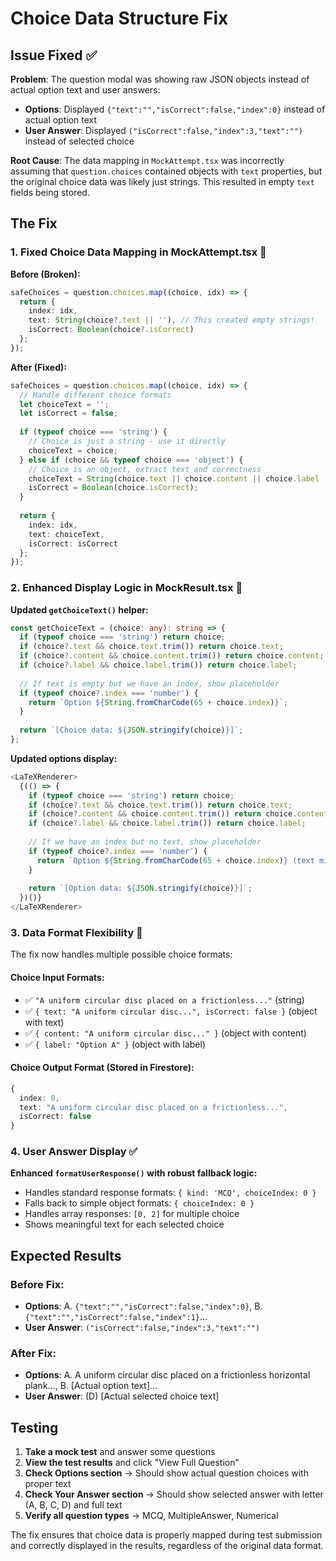# Choice Data Structure Fix

## Issue Fixed ✅

**Problem**: The question modal was showing raw JSON objects instead of actual option text and user answers:
- **Options**: Displayed `{"text":"","isCorrect":false,"index":0}` instead of actual option text
- **User Answer**: Displayed `("isCorrect":false,"index":3,"text":"")` instead of selected choice

**Root Cause**: The data mapping in `MockAttempt.tsx` was incorrectly assuming that `question.choices` contained objects with `text` properties, but the original choice data was likely just strings. This resulted in empty `text` fields being stored.

## The Fix

### **1. Fixed Choice Data Mapping in MockAttempt.tsx** 🔧

**Before (Broken):**
```typescript
safeChoices = question.choices.map((choice, idx) => {
  return {
    index: idx,
    text: String(choice?.text || ''), // This created empty strings!
    isCorrect: Boolean(choice?.isCorrect)
  };
});
```

**After (Fixed):**
```typescript
safeChoices = question.choices.map((choice, idx) => {
  // Handle different choice formats
  let choiceText = '';
  let isCorrect = false;
  
  if (typeof choice === 'string') {
    // Choice is just a string - use it directly
    choiceText = choice;
  } else if (choice && typeof choice === 'object') {
    // Choice is an object, extract text and correctness
    choiceText = String(choice.text || choice.content || choice.label || '');
    isCorrect = Boolean(choice.isCorrect);
  }
  
  return {
    index: idx,
    text: choiceText,
    isCorrect: isCorrect
  };
});
```

### **2. Enhanced Display Logic in MockResult.tsx** 📱

**Updated `getChoiceText()` helper:**
```typescript
const getChoiceText = (choice: any): string => {
  if (typeof choice === 'string') return choice;
  if (choice?.text && choice.text.trim()) return choice.text;
  if (choice?.content && choice.content.trim()) return choice.content;
  if (choice?.label && choice.label.trim()) return choice.label;
  
  // If text is empty but we have an index, show placeholder
  if (typeof choice?.index === 'number') {
    return `Option ${String.fromCharCode(65 + choice.index)}`;
  }
  
  return `[Choice data: ${JSON.stringify(choice)}]`;
};
```

**Updated options display:**
```typescript
<LaTeXRenderer>
  {(() => {
    if (typeof choice === 'string') return choice;
    if (choice?.text && choice.text.trim()) return choice.text;
    if (choice?.content && choice.content.trim()) return choice.content;
    if (choice?.label && choice.label.trim()) return choice.label;
    
    // If we have an index but no text, show placeholder
    if (typeof choice?.index === 'number') {
      return `Option ${String.fromCharCode(65 + choice.index)} (text missing)`;
    }
    
    return `[Option data: ${JSON.stringify(choice)}]`;
  })()}
</LaTeXRenderer>
```

### **3. Data Format Flexibility** 🔄

The fix now handles multiple possible choice formats:

#### **Choice Input Formats:**
- ✅ `"A uniform circular disc placed on a frictionless..."` (string)
- ✅ `{ text: "A uniform circular disc...", isCorrect: false }` (object with text)
- ✅ `{ content: "A uniform circular disc..." }` (object with content)
- ✅ `{ label: "Option A" }` (object with label)

#### **Choice Output Format (Stored in Firestore):**
```typescript
{
  index: 0,
  text: "A uniform circular disc placed on a frictionless...",
  isCorrect: false
}
```

### **4. User Answer Display** ✅

**Enhanced `formatUserResponse()` with robust fallback logic:**
- Handles standard response formats: `{ kind: 'MCQ', choiceIndex: 0 }`
- Falls back to simple object formats: `{ choiceIndex: 0 }`
- Handles array responses: `[0, 2]` for multiple choice
- Shows meaningful text for each selected choice

## Expected Results

### **Before Fix:**
- **Options**: A. `{"text":"","isCorrect":false,"index":0}`, B. `{"text":"","isCorrect":false,"index":1}`...
- **User Answer**: `("isCorrect":false,"index":3,"text":"")`

### **After Fix:**
- **Options**: A. A uniform circular disc placed on a frictionless horizontal plank..., B. [Actual option text]...
- **User Answer**: (D) [Actual selected choice text]

## Testing

1. **Take a mock test** and answer some questions
2. **View the test results** and click "View Full Question"
3. **Check Options section** → Should show actual question choices with proper text
4. **Check Your Answer section** → Should show selected answer with letter (A, B, C, D) and full text
5. **Verify all question types** → MCQ, MultipleAnswer, Numerical

The fix ensures that choice data is properly mapped during test submission and correctly displayed in the results, regardless of the original data format.
